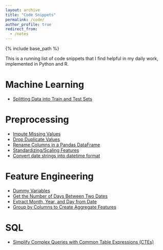 ```yaml
---
layout: archive
title: "Code Snippets"
permalink: /code/
author_profile: true
redirect_from:
  - /notes
---
```


{% include base_path %}

This is a running list of code snippets that I find helpful in my daily work, implemented in Python and R. 

# Machine Learning

* [Splitting Data into Train and Test Sets](/code/train_test_split)

# Preprocessing

* [Impute Missing Values](/code/imputation)
* [Drop Duplicate Values](/code/drop_duplicates)
* [Rename Columns in a Pandas DataFrame](/code/rename_columns_pandas_dataframe)
* [Standardizing/Scaling Features](/code/standardization)
* [Convert date strings into datetime format](/code/date_string_to_datetime)

# Feature Engineering

* [Dummy Variables](/code/dummies)
* [Get the Number of Days Between Two Dates](/code/date_differences)
* [Extract Month, Year, and Day from Date](/code/extract_date_features)
* [Group by Columns to Create Aggregate Features](/code/group-by-aggregate-pandas)

# SQL

* [Simplify Complex Queries with Common Table Expressions (CTEs)](/code/sql-cte-common-table-expressions)




